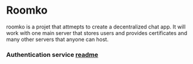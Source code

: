 # Roomko
roomko is a projet that attmepts to create a decentralized chat app.
It will work with one main server that stores users and provides certificates and many other servers that anyone can host.

### Authentication service [readme](Roomko_auth/readme.md)